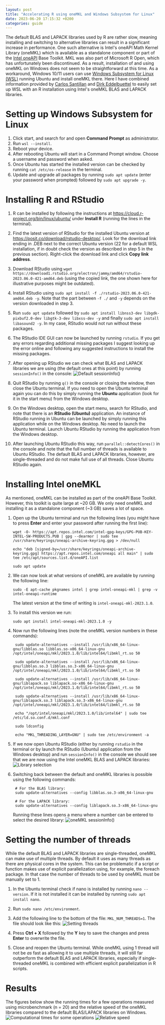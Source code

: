 ```yaml
---
layout: post
title: "Accelerating R using oneMKL and Windows Subsystem for Linux"
date: 2023-06-20 17:15:32 +0200
categories: guide
---
```


The default BLAS and LAPACK libraries used by R are rather slow, meaning installing and switching to alternative libraries can result in a significant increase in performance. One such alternative is Intel's oneAPI Math Kernel Library (oneMKL) which is available as a standalone component or part of the [Intel oneAPI](https://www.intel.com/content/www/us/en/developer/tools/oneapi/overview.html) Base Toolkit. MKL was also part of Microsoft R Open, which has unfortunately been discontinued. As a result, installation of and using oneMKL on Windows does not seem to be straightforward at this time. As a workaround, Windows 10/11 users can use [Windows Subsystem for Linux (WSL)](https://ubuntu.com/wsl) running Ubuntu and install oneMKL there. Here I have combined information provided by [Carlos Santillan](https://csantill.github.io/RPerformanceWBLAS/) and [Dirk Eddelbuettel](http://dirk.eddelbuettel.com/blog/2018/04/15/) to easily set up WSL with an R installation using Intel's oneMKL BLAS and LAPACK libraries.

# Setting up Windows Subsystem for Linux

1.  Click start, and search for and open **Command Prompt** as administrator.
2.  Run `wsl --install`.
3.  Reboot your device.
4.  After rebooting Ubuntu will start in a Command Prompt window. Choose a username and password when asked.
5.  Once Ubuntu has started the installed version can be checked by running `cat /etc/os-release` in the terminal.
6.  Update and upgrade all packages by running `sudo apt update` (enter your password when prompted) followed by `sudo apt upgrade -y`.

# Installing R and RStudio

1.  R can be installed by following the instructions at <https://cloud.r-project.org/bin/linux/ubuntu/> under **Install R** (running the lines in the terminal).

2.  Find the latest version of RStudio for the installed Ubuntu version at <https://posit.co/download/rstudio-desktop/>. Look for the download link ending in .DEB next to the correct Ubuntu version (22 for a default WSL installation, if in doubt check the version as described in step 5 in the previous section). Right-click the download link and click **Copy link address**.

3.  Download RStudio using `wget https://download1.rstudio.org/electron/jammy/amd64/rstudio-2023.06.0-421-amd64.deb` (using the copied link, the one shown here for illustrative purposes might be outdated).

4.  Install RStudio using `sudo apt install -f ./rstudio-2023.06.0-421-amd64.deb -y`. Note that the part between `-f ./` and `-y` depends on the version downloaded in step 3.

5.  Run `sudo apt update` followed by `sudo apt install libnss3-dev libgdk-pixbuf2.0-dev libgtk-3-dev libxss-dev -y` and finally `sudo apt install libasound2 -y`. In my case, RStudio would not run without these packages.

6.  The RStudio IDE GUI can now be launched by running `rstudio`. If you get any errors regarding additional missing packages I suggest looking up the error online and following any suggested instructions to install the missing packages.

7.  After opening up RStudio we can check what BLAS and LAPACK libraries we are using (the default ones at this point) by running `sessionInfo()` in the console: ![Default sessionInfo()](/assets/sessionInfo_default.png)

8.  Quit RStudio by running `q()` in the console or closing the window, then close the Ubuntu terminal. If you need to open the Ubuntu terminal again you can do this by simply running the **Ubuntu** application (look for it in the start menu) from the Windows desktop.

9.  On the Windows desktop, open the start menu, search for RStudio, and note that there is an **RStudio (Ubuntu)** application. An instance of RStudio running in Ubuntu can be launched by simply running this application while on the Windows desktop. No need to launch the Ubuntu terminal. Launch Ubuntu RStudio by running the application from the Windows desktop.

10. After launching Ubuntu RStudio this way, run `parallel::detectCores()` in the console and note that the full number of threads is available to Ubuntu RStudio. The default BLAS and LAPACK libraries, however, are single-threaded and do not make full use of all threads. Close Ubuntu RStudio again.

# Installing Intel oneMKL

As mentioned, oneMKL can be installed as part of the oneAPI Base Toolkit. However, this toolkit is quite large at \~20 GB. We only need oneMKL and installing it as a standalone component (\~3 GB) saves a lot of space.

1.  Open up the Ubuntu terminal and run the following lines (you might have to press **Enter** and enter your password after running the first line):

    ```         
    wget -O- https://apt.repos.intel.com/intel-gpg-keys/GPG-PUB-KEY-INTEL-SW-PRODUCTS.PUB | gpg --dearmor | sudo tee /usr/share/keyrings/oneapi-archive-keyring.gpg > /dev/null

    echo "deb [signed-by=/usr/share/keyrings/oneapi-archive-keyring.gpg] https://apt.repos.intel.com/oneapi all main" | sudo tee /etc/apt/sources.list.d/oneAPI.list

    sudo apt update
    ```

2.  We can now look at what versions of oneMKL are available by running the following line:

    ```         
    sudo -E apt-cache pkgnames intel | grep intel-oneapi-mkl | grep -v intel-oneapi-runtime
    ```

    The latest version at the time of writing is `intel-oneapi-mkl-2023.1.0`.

3.  To install this version we run:

    ```         
    sudo apt install intel-oneapi-mkl-2023.1.0 -y
    ```

4.  Now run the following lines (note the oneMKL version numbers in these commands):

    ```         
     sudo update-alternatives --install /usr/lib/x86_64-linux-gnu/libblas.so libblas.so-x86_64-linux-gnu /opt/intel/oneapi/mkl/2023.1.0/lib/intel64/libmkl_rt.so 50

     sudo update-alternatives --install /usr/lib/x86_64-linux-gnu/libblas.so.3 libblas.so.3-x86_64-linux-gnu /opt/intel/oneapi/mkl/2023.1.0/lib/intel64/libmkl_rt.so 50

     sudo update-alternatives --install /usr/lib/x86_64-linux-gnu/liblapack.so liblapack.so-x86_64-linux-gnu /opt/intel/oneapi/mkl/2023.1.0/lib/intel64/libmkl_rt.so 50

     sudo update-alternatives --install /usr/lib/x86_64-linux-gnu/liblapack.so.3 liblapack.so.3-x86_64-linux-gnu /opt/intel/oneapi/mkl/2023.1.0/lib/intel64/libmkl_rt.so 50

     echo "/opt/intel/oneapi/mkl/2023.1.0/lib/intel64" | sudo tee /etc/ld.so.conf.d/mkl.conf

     sudo ldconfig

     echo "MKL_THREADING_LAYER=GNU" | sudo tee /etc/environment -a
    ```

5.  If we now open Ubuntu RStudio (either by running `rstudio` in the terminal or by launch the RStudio (Ubuntu) application from the Windows desktop) and run `sessionInfo()` in the console we should see that we are now using the Intel oneMKL BLAS and LAPACK libraries: ![Library selection](/assets/sessionInfo_MKL.png)

6.  Switching back between the default and oneMKL libraries is possible using the following commands:

    ```         
     # For the BLAS library:
     sudo update-alternatives --config libblas.so.3-x86_64-linux-gnu

     # For the LAPACK library:
     sudo update-alternatives --config liblapack.so.3-x86_64-linux-gnu
    ```

    Running these lines opens a menu where a number can be entered to select the desired library: ![oneMKL sessionInfo()](/assets/libblas_choice.png)

# Setting the number of threads

While the default BLAS and LAPACK libraries are single-threaded, oneMKL can make use of multiple threads. By default it uses as many threads as there are physical cores in the system. This can be problematic if a script or function makes use of explicit parallelization using, for example, the foreach package. In that case the number of threads to be used by oneMKL must be manually set to 1.

1.  In the Ubuntu terminal check if nano is installed by running `nano --version`. If it is not installed it can be installed by running `sudo apt install nano`.

2.  Run `sudo nano /etc/environment`.

3.  Add the following line to the bottom of the file: `MKL_NUM_THREADS=1`. The file should look like this: ![Setting threads](/assets/set_threads.png)

4.  Press **Ctrl + X** followed by the **Y** key to save the changes and press **Enter** to overwrite the file.

5.  Close and reopen the Ubuntu terminal. While oneMKL using 1 thread will not be *as* fast as allowing it to use multiple threads, it will still far outperform the default BLAS and LAPACK libraries, especially if single-threaded oneMKL is combined with efficient explicit parallelization in R scripts.

# Results

The figures below show the running times for a few operations measured using microbenchmark (n = 20) and the relative speed of the oneMKL libraries compared to the default BLAS/LAPACK libraries on Windows. ![Computational times for some operations](/assets/all_log.png) ![Relative speed](/assets/all_relative.png)
